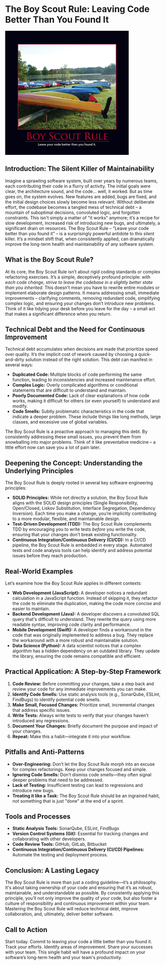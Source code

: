 # The Boy Scout Rule: Leaving Code Better Than You Found It

![Boy Scout Rule](images/BoyScoutRule-400x400.png)

## Introduction: The Silent Killer of Maintainability

Imagine a sprawling software system, built over years by numerous teams, each contributing their code in a flurry of activity. The initial goals were clear, the architecture sound, and the code… well, it worked. But as time goes on, the system evolves. New features are added, bugs are fixed, and the initial design choices slowly become less relevant. Without deliberate effort, the codebase becomes a tangled mess of technical debt – a mountain of suboptimal decisions, convoluted logic, and forgotten constraints. This isn't simply a matter of "it works" anymore; it’s a recipe for slow development, increased risk of introducing new bugs, and ultimately, a significant drain on resources. The Boy Scout Rule – “Leave your code better than you found it” – is a surprisingly powerful antidote to this silent killer. It’s a mindset shift that, when consistently applied, can dramatically improve the long-term health and maintainability of any software system.

## What is the Boy Scout Rule?

At its core, the Boy Scout Rule isn’t about rigid coding standards or complex refactoring exercises. It’s a simple, deceptively profound principle: _with each code change, strive to leave the codebase in a slightly better state than you inherited._ This doesn't mean you have to rewrite entire modules or implement elaborate design patterns. It means addressing small, immediate improvements – clarifying comments, removing redundant code, simplifying complex logic, and ensuring your changes don’t introduce new problems. Think of it like tidying your desk before you leave for the day – a small act that makes a significant difference when you return.

## Technical Debt and the Need for Continuous Improvement

Technical debt accumulates when decisions are made that prioritize speed over quality. It’s the implicit cost of rework caused by choosing a quick-and-dirty solution instead of the right solution. This debt can manifest in several ways:

- **Duplicated Code:** Multiple blocks of code performing the same function, leading to inconsistencies and increased maintenance effort.
- **Complex Logic:** Overly complicated algorithms or conditional statements that are difficult to understand and maintain.
- **Poorly Documented Code:** Lack of clear explanations of how code works, making it difficult for others (or even yourself) to understand and modify.
- **Code Smells:** Subtly problematic characteristics in the code that indicate a deeper problem. These include things like long methods, large classes, and excessive use of global variables.

The Boy Scout Rule is a proactive approach to managing this debt. By consistently addressing these small issues, you prevent them from snowballing into major problems. Think of it like preventative medicine – a little effort now can save you a lot of pain later.

## Deepening the Concept: Understanding the Underlying Principles

The Boy Scout Rule is deeply rooted in several key software engineering principles:

- **SOLID Principles:** While not directly a solution, the Boy Scout Rule aligns with the SOLID design principles (Single Responsibility, Open/Closed, Liskov Substitution, Interface Segregation, Dependency Inversion). Each time you make a change, you’re implicitly contributing to a more modular, flexible, and maintainable design.
- **Test-Driven Development (TDD):** The Boy Scout Rule complements TDD by encouraging you to write tests _before_ you write the code, ensuring that your changes don't break existing functionality.
- **Continuous Integration/Continuous Delivery (CI/CD):** In a CI/CD pipeline, the Boy Scout Rule is embedded in every stage. Automated tests and code analysis tools can help identify and address potential issues before they reach production.

## Real-World Examples

Let’s examine how the Boy Scout Rule applies in different contexts:

- **Web Development (JavaScript):** A developer notices a redundant calculation in a JavaScript function. Instead of skipping it, they refactor the code to eliminate the duplication, making the code more concise and easier to maintain.
- **Backend Development (Java):** A developer discovers a convoluted SQL query that's difficult to understand. They rewrite the query using more readable syntax, improving code clarity and performance.
- **Mobile Development (Swift):** A developer finds a workaround in the code that was originally implemented to address a bug. They replace the workaround with a more robust and maintainable solution.
- **Data Science (Python):** A data scientist notices that a complex algorithm has a hidden dependency on an outdated library. They update the library, ensuring the code remains compatible and efficient.

## Practical Application: A Step-by-Step Framework

1.  **Code Review:** Before committing your changes, take a step back and review your code for any immediate improvements you can make.
2.  **Identify Code Smells:** Use static analysis tools (e.g., SonarQube, ESLint, FindBugs) to identify potential code smells.
3.  **Make Small, Focused Changes:** Prioritize small, incremental changes that address specific issues.
4.  **Write Tests:** Always write tests to verify that your changes haven't introduced any regressions.
5.  **Document Your Changes:** Briefly document the purpose and impact of your changes.
6.  **Repeat:** Make this a habit—integrate it into your workflow.

## Pitfalls and Anti-Patterns

- **Over-Engineering:** Don’t let the Boy Scout Rule morph into an excuse for complex refactorings. Keep your changes focused and simple.
- **Ignoring Code Smells:** Don’t dismiss code smells—they often signal deeper problems that need to be addressed.
- **Lack of Testing:** Insufficient testing can lead to regressions and introduce new bugs.
- **Treating it like a Task:** The Boy Scout Rule should be an ingrained habit, not something that is just "done" at the end of a sprint.

## Tools and Processes

- **Static Analysis Tools:** SonarQube, ESLint, FindBugs
- **Version Control Systems (Git):** Essential for tracking changes and collaborating with other developers.
- **Code Review Tools:** GitHub, GitLab, Bitbucket
- **Continuous Integration/Continuous Delivery (CI/CD) Pipelines:** Automate the testing and deployment process.

## Conclusion: A Lasting Legacy

The Boy Scout Rule is more than just a coding guideline—it’s a philosophy. It's about taking ownership of your code and ensuring that it’s as robust, maintainable, and understandable as possible. By consistently applying this principle, you’ll not only improve the quality of your code, but also foster a culture of responsibility and continuous improvement within your team. Mastering the Boy Scout Rule will reduce technical debt, improve collaboration, and, ultimately, deliver better software.

## Call to Action

Start today. Commit to leaving your code a little better than you found it. Track your efforts. Identify areas of improvement. Share your successes with your team. This single habit will have a profound impact on your software’s long-term health and your team's productivity.

```

```

